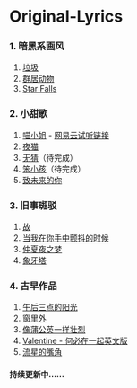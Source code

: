 # Original-Lyrics

### 1. 暗黑系画风
1. [垃圾](1.暗黑系画风/垃圾.md)
2. [群居动物](1.暗黑系画风/群居动物.md)
3. [Star Falls](1.暗黑系画风/Star%20Falls.md)
### 2. 小甜歌
1. [喵小姐](2.小甜歌/喵小姐.md) - [网易云试听链接](https://music.163.com/#/song?id=574291986)
2. [夜猫](2.小甜歌/夜猫.md)
3.  [无猜](2.小甜歌/无猜.md)（待完成）
4.   [笨小孩](2.小甜歌/笨小孩.md)（待完成）
5.   [致未来的你](2.小甜歌/致未来的你.md)
### 3. 旧事斑驳
1. [故](3.旧事斑驳/故.md)
2. [当我在你手中颤抖的时候](3.旧事斑驳/当我在你手中颤抖的时候.md)
4.  [仲夏夜之梦](3.旧事斑驳/仲夏夜之梦.md)
5.  [象牙塔](3.旧事斑驳/象牙塔.md)
### 4. 古早作品
1. [午后三点的阳光](4.古早作品/午后三点的阳光.md)
2. [窗里外](4.古早作品/窗里外.md)
3. [像蒲公英一样壮烈](4.古早作品/像蒲公英一样壮烈.md)
4. [Valentine - 何必在一起英文版](4.古早作品/Valentine-何必在一起英文版.md)
5. [流星的嘴角](4.古早作品/流星的嘴角.md)


#### 持续更新中……